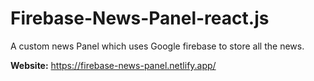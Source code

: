 # Firebase-News-Panel-react.js

A custom news Panel which uses Google firebase to store all the news.

**Website:** https://firebase-news-panel.netlify.app/
